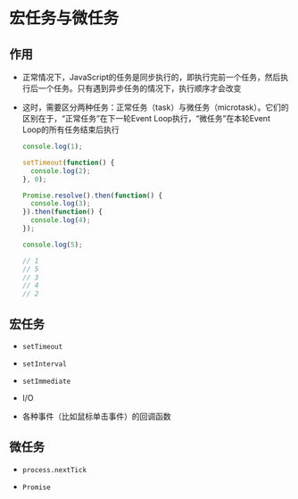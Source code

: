 # 宏任务与微任务

## 作用

+ 正常情况下，JavaScript的任务是同步执行的，即执行完前一个任务，然后执行后一个任务。只有遇到异步任务的情况下，执行顺序才会改变

+ 这时，需要区分两种任务：正常任务（task）与微任务（microtask）。它们的区别在于，“正常任务”在下一轮Event Loop执行，“微任务”在本轮Event Loop的所有任务结束后执行

  ```js
  console.log(1);

  setTimeout(function() {
    console.log(2);
  }, 0);

  Promise.resolve().then(function() {
    console.log(3);
  }).then(function() {
    console.log(4);
  });

  console.log(5);

  // 1
  // 5
  // 3
  // 4
  // 2
  ```

## 宏任务

+ `setTimeout`

+ `setInterval`

+ `setImmediate`

+ I/O

+ 各种事件（比如鼠标单击事件）的回调函数

## 微任务

+ `process.nextTick`

+ `Promise`
